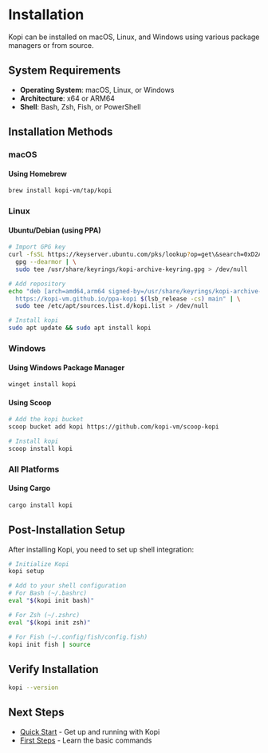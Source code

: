# Installation

Kopi can be installed on macOS, Linux, and Windows using various package managers or from source.

## System Requirements

- **Operating System**: macOS, Linux, or Windows
- **Architecture**: x64 or ARM64
- **Shell**: Bash, Zsh, Fish, or PowerShell

## Installation Methods

### macOS

#### Using Homebrew

```bash
brew install kopi-vm/tap/kopi
```

### Linux

#### Ubuntu/Debian (using PPA)

```bash
# Import GPG key
curl -fsSL https://keyserver.ubuntu.com/pks/lookup?op=get\&search=0xD2AC04A5A34E9BE3A8B32784F507C6D3DB058848 | \
  gpg --dearmor | \
  sudo tee /usr/share/keyrings/kopi-archive-keyring.gpg > /dev/null

# Add repository
echo "deb [arch=amd64,arm64 signed-by=/usr/share/keyrings/kopi-archive-keyring.gpg] \
  https://kopi-vm.github.io/ppa-kopi $(lsb_release -cs) main" | \
  sudo tee /etc/apt/sources.list.d/kopi.list > /dev/null

# Install kopi
sudo apt update && sudo apt install kopi
```

### Windows

#### Using Windows Package Manager

```bash
winget install kopi
```

#### Using Scoop

```bash
# Add the kopi bucket
scoop bucket add kopi https://github.com/kopi-vm/scoop-kopi

# Install kopi
scoop install kopi
```

### All Platforms

#### Using Cargo

```bash
cargo install kopi
```

## Post-Installation Setup

After installing Kopi, you need to set up shell integration:

```bash
# Initialize Kopi
kopi setup

# Add to your shell configuration
# For Bash (~/.bashrc)
eval "$(kopi init bash)"

# For Zsh (~/.zshrc)
eval "$(kopi init zsh)"

# For Fish (~/.config/fish/config.fish)
kopi init fish | source
```

## Verify Installation

```bash
kopi --version
```

## Next Steps

- [Quick Start](quickstart.md) - Get up and running with Kopi
- [First Steps](first-steps.md) - Learn the basic commands